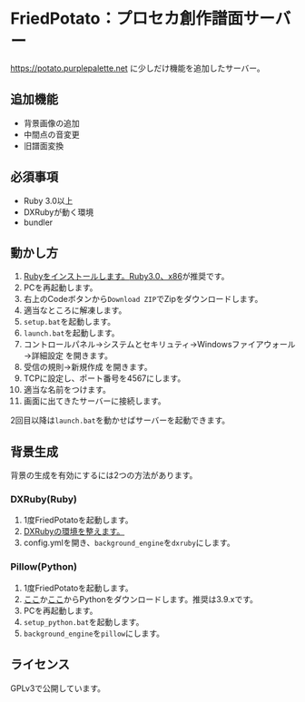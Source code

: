 # FriedPotato：プロセカ創作譜面サーバー

https://potato.purplepalette.net に少しだけ機能を追加したサーバー。

## 追加機能

- 背景画像の追加
- 中間点の音変更
- 旧譜面変換

## 必須事項

- Ruby 3.0以上
- DXRubyが動く環境
- bundler

## 動かし方

1. [Rubyをインストールします。](https://rubyinstaller.org)[Ruby3.0、x86](https://github.com/oneclick/rubyinstaller2/releases/download/RubyInstaller-3.0.3-1/rubyinstaller-devkit-3.0.3-1-x86.exe)が推奨です。
1. PCを再起動します。
1. 右上のCodeボタンから`Download ZIP`でZipをダウンロードします。
1. 適当なところに解凍します。
1. `setup.bat`を起動します。
1. `launch.bat`を起動します。
1. コントロールパネル→システムとセキリュティ→Windowsファイアウォール→詳細設定 を開きます。
1. 受信の規則→新規作成 を開きます。
1. TCPに設定し、ポート番号を4567にします。
1. 適当な名前をつけます。
1. 画面に出てきたサーバーに接続します。

2回目以降は`launch.bat`を動かせばサーバーを起動できます。

## 背景生成

背景の生成を有効にするには2つの方法があります。

### DXRuby(Ruby)

1. 1度FriedPotatoを起動します。
2. [DXRubyの環境を整えます。](https://qiita.com/noanoa07/items/7df5886c619781d8d2ee#-d3dx9_40dll%E3%81%AE%E3%82%A4%E3%83%B3%E3%82%B9%E3%83%88%E3%83%BC%E3%83%AB%E6%96%B9%E6%B3%95)
3. config.ymlを開き、`background_engine`を`dxruby`にします。

### Pillow(Python)

1. 1度FriedPotatoを起動します。
2. [ここ](https://python.org/downloads/)か[ここ](https://pythonlinks.python.jp/ja/index.html)からPythonをダウンロードします。推奨は3.9.xです。
3. PCを再起動します。
4. `setup_python.bat`を起動します。
5. `background_engine`を`pillow`にします。


## ライセンス

GPLv3で公開しています。
